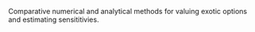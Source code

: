 Comparative numerical and analytical methods for valuing exotic options and estimating sensititivies.
